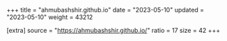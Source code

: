 +++
title = "ahmubashshir.github.io"
date = "2023-05-10"
updated = "2023-05-10"
weight = 43212

[extra]
source = "https://ahmubashshir.github.io/"
ratio = 17
size = 42
+++

